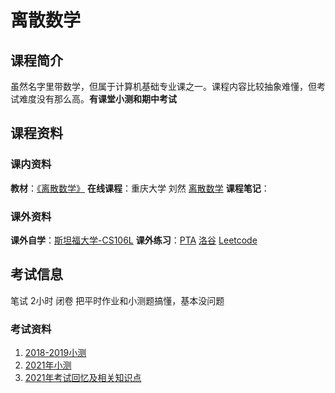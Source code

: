 # 离散数学
## 课程简介
虽然名字里带数学，但属于计算机基础专业课之一。课程内容比较抽象难懂，但考试难度没有那么高。**有课堂小测和期中考试**
## 课程资料
### 课内资料
**教材**：[《离散数学》](https://github.com/CQU-CS-Wiki/CQU-CS-Wiki.github.io/blob/main/files/Discrete_Math/A3%20%E7%A6%BB%E6%95%A3%E6%95%B0%E5%AD%A6%20%E5%B7%A6%E5%AD%9D%E5%87%8C.pdf)
**在线课程**：重庆大学 刘然 [离散数学](https://www.bilibili.com/video/BV1Hi4y1w7YA?spm_id_from=333.999.0.0)
**课程笔记**：
### 课外资料
**课外自学**：[斯坦福大学-CS106L](http://web.stanford.edu/class/cs106l/)
**课外练习**：[PTA](https://pintia.cn/problem-sets) [洛谷](https://www.luogu.com.cn) [Leetcode](https://leetcode.cn)
## 考试信息
笔试 2小时 闭卷
把平时作业和小测题搞懂，基本没问题
### 考试资料
1. [2018-2019小测](https://github.com/CQU-CS-Wiki/CQU-CS-Wiki.github.io/tree/main/files/Discrete_Math/2018-2019%E5%B0%8F%E6%B5%8B)
2. [2021年小测](https://github.com/CQU-CS-Wiki/CQU-CS-Wiki.github.io/tree/main/files/Discrete_Math/2021%E5%B0%8F%E6%B5%8B)
3. [2021年考试回忆及相关知识点](https://github.com/CQU-CS-Wiki/CQU-CS-Wiki.github.io/blob/main/files/Discrete_Math/%E7%A6%BB%E6%95%A3%E6%95%B0%E5%AD%A6%E6%9C%9F%E6%9C%AB%E8%80%83%E8%AF%95.md)